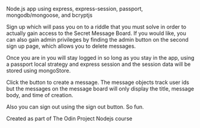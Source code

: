 Node.js app using express, express-session, passport, mongodb/mongoose, and bcryptjs

Sign up which will pass you on to a riddle that you must solve in order to actually gain access to the Secret Message Board. If you would like, you can also gain admin privileges by finding the admin button on the second sign up page, which allows you to delete messages.

Once you are in you will stay logged in so long as you stay in the app, using a passport local strategy and express session and the session data will be stored using mongoStore.

Click the button to create a message. The message objects track user ids but the messages on the message board will only display the title, message body, and time of creation.

Also you can sign out using the sign out button. So fun.

Created as part of The Odin Project Nodejs course
